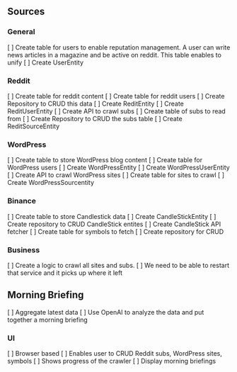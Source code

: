 
## Sources
### General
[ ] Create table for users to enable reputation management. A user can write news articles in a magazine and be active on reddit. This table enables to unify 
[ ] Create UserEntity

### Reddit
[ ] Create table for reddit content
[ ] Create table for reddit users
[ ] Create Repository to CRUD this data
[ ] Create ReditEntity
[ ] Create ReditUserEntity
[ ] Create API to crawl subs
[ ] Create table of subs to read from
[ ] Create Repository to CRUD the subs table
[ ] Create ReditSourceEntity

### WordPress
[ ] Create table to store WordPress blog content
[ ] Create table for WordPress users
[ ] Create WordPressEntity
[ ] Create WordPressUserEntity
[ ] Create API to crawl WordPress sites
[ ] Create table for sites to crawl
[ ] Create WordPressSourcentity

### Binance
[ ] Create table to store Candlestick data
[ ] Create CandleStickEntity
[ ] Create repository to CRUD CandleStick entites
[ ] Create CandleStick API fetcher
[ ] Create table for symbols to fetch
[ ] Create repository for CRUD

### Business
[ ] Create a logic to crawl all sites and subs.
[ ] We need to be able to restart that service and it picks up where it left

## Morning Briefing
[ ] Aggregate latest data
[ ] Use OpenAI to analyze the data and put together a morning briefing

### UI
[ ] Browser based
[ ] Enables user to CRUD Reddit subs, WordPress sites, symbols
[ ] Shows progress of the crawler
[ ] Display morning briefings